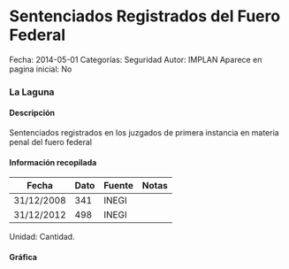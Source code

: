 Sentenciados Registrados del Fuero Federal
=====

Fecha: 2014-05-01
Categorías: Seguridad
Autor: IMPLAN
Aparece en pagina inicial: No

### La Laguna

#### Descripción

Sentenciados registrados en los juzgados de primera instancia en materia penal del fuero federal

#### Información recopilada

<table class="table table-hover table-bordered matriz">
  <thead>
    <tr><th>Fecha</th><th>Dato</th><th>Fuente</th><th>Notas</th></tr>
  </thead>
  <tbody>
    <tr><td class="centrado">31/12/2008</td><td class="derecha">341</td><td>INEGI</td><td></td></tr>
    <tr><td class="centrado">31/12/2012</td><td class="derecha">498</td><td>INEGI</td><td></td></tr>
  </tbody>
</table>

Unidad: Cantidad.

#### Gráfica

<div id="Morrisatxxeroj" class="grafica"></div>
  <!-- JAVASCRIPT DE LA GRAFICA EN Morrisatxxeroj -->
  <script>
  new Morris.Line({
    element: 'Morrisatxxeroj',
    data: [
      { fecha: '2008-12-31', dato: 341 },
      { fecha: '2012-12-31', dato: 498 }
    ],
    xkey: 'fecha',
    ykeys: ['dato'],
    labels: ['Dato'],
    lineColors: ['#FF5B02'],
    xLabelFormat: function(d) {
      return d.getDate()+'/'+(d.getMonth()+1)+'/'+d.getFullYear();
    },
    dateFormat: function (ts) {
      var d = new Date(ts);
      return d.getDate() + '/' + (d.getMonth() + 1) + '/' + d.getFullYear();
    }
  });
  </script>
